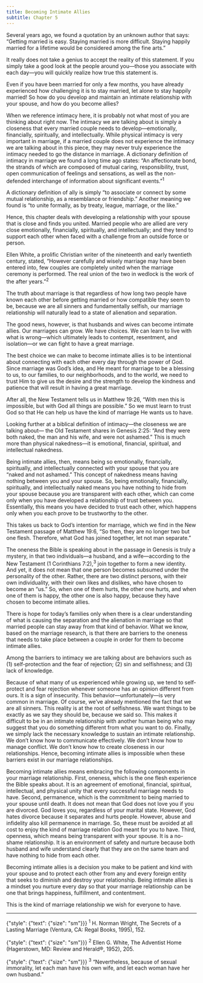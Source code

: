 ```yaml
---
title: Becoming Intimate Allies
subtitle: Chapter 5
---
```


Several years ago, we found a quotation by an unknown author that says: “Getting married is easy. Staying married is more difficult. Staying happily married for a lifetime would be considered among the fine arts.”

It really does not take a genius to accept the reality of this statement. If you simply take a good look at the people around you—those you associate with each day—you will quickly realize how true this statement is.

Even if you have been married for only a few months, you have already experienced how challenging it is to stay married, let alone to stay happily married! So how do you develop and maintain an intimate relationship with your spouse, and how do you become allies?

When we reference intimacy here, it is probably not what most of you are thinking about right now. The intimacy we are talking about is simply a closeness that every married couple needs to develop—emotionally, financially, spiritually, and intellectually. While physical intimacy is very important in marriage, if a married couple does not experience the intimacy we are talking about in this piece, they may never truly experience the intimacy needed to go the distance in marriage. A dictionary definition of intimacy in marriage we found a long time ago states: “An affectionate bond, the strands of which are composed of mutual caring, responsibility, trust, open communication of feelings and sensations, as well as the non-defended interchange of information about significant events.”<sup>1</sup>

A dictionary definition of ally is simply “to associate or connect by some mutual relationship, as a resemblance or friendship.” Another meaning we found is “to unite formally, as by treaty, league, marriage, or the like.”

Hence, this chapter deals with developing a relationship with your spouse that is close and finds you united. Married people who are allied are very close emotionally, financially, spiritually, and intellectually; and they tend to support each other when faced with a challenge from an outside force or person.

Ellen White, a prolific Christian writer of the nineteenth and early twentieth century, stated, “However carefully and wisely marriage may have been entered into, few couples are completely united when the marriage ceremony is performed. The real union of the two in wedlock is the work of the after years.”<sup>2</sup>

The truth about marriage is that regardless of how long two people have known each other before getting married or how compatible they seem to be, because we are all sinners and fundamentally selfish, our marriage relationship will naturally lead to a state of alienation and separation.

The good news, however, is that husbands and wives can become intimate allies. Our marriages can grow. We have choices. We can learn to live with what is wrong—which ultimately leads to contempt, resentment, and isolation—or we can fight to have a great marriage.

The best choice we can make to become intimate allies is to be intentional about connecting with each other every day through the power of God. Since marriage was God’s idea, and He meant for marriage to be a blessing to us, to our families, to our neighborhoods, and to the world, we need to trust Him to give us the desire and the strength to develop the kindness and patience that will result in having a great marriage.

After all, the New Testament tells us in Matthew 19:26, “With men this is impossible, but with God all things are possible.” So we must learn to trust God so that He can help us have the kind of marriage He wants us to have.

Looking further at a biblical definition of intimacy—the closeness we are talking about— the Old Testament shares in Genesis 2:25: “And they were both naked, the man and his wife, and were not ashamed.” This is much more than physical nakedness—it is emotional, financial, spiritual, and intellectual nakedness.

Being intimate allies, then, means being so emotionally, financially, spiritually, and intellectually connected with your spouse that you are “naked and not ashamed.” This concept of nakedness means having nothing between you and your spouse. So, being emotionally, financially, spiritually, and intellectually naked means you have nothing to hide from your spouse because you are transparent with each other, which can come only when you have developed a relationship of trust between you. Essentially, this means you have decided to trust each other, which happens only when you each prove to be trustworthy to the other.

This takes us back to God’s intention for marriage, which we find in the New Testament passage of Matthew 19:6, “So then, they are no longer two but one flesh. Therefore, what God has joined together, let not man separate.”

The oneness the Bible is speaking about in the passage in Genesis is truly a mystery, in that two individuals—a husband, and a wife—according to the New Testament (1 Corinthians 7:2),<sup>3</sup> join together to form a new identity. And yet, it does not mean that one person becomes subsumed under the personality of the other. Rather, there are two distinct persons, with their own individuality, with their own likes and dislikes, who have chosen to become an “us.” So, when one of them hurts, the other one hurts, and when one of them is happy, the other one is also happy, because they have chosen to become intimate allies.

There is hope for today’s families only when there is a clear understanding of what is causing the separation and the alienation in marriage so that married people can stay away from that kind of behavior. What we know, based on the marriage research, is that there are barriers to the oneness that needs to take place between a couple in order for them to become intimate allies.

Among the barriers to intimacy we are talking about are behaviors such as (1) self-protection and the fear of rejection; (2) sin and selfishness; and (3) lack of knowledge.

Because of what many of us experienced while growing up, we tend to self-protect and fear rejection whenever someone has an opinion different from ours. It is a sign of insecurity. This behavior—unfortunately—is very common in marriage. Of course, we’ve already mentioned the fact that we are all sinners. This reality is at the root of selfishness. We want things to be exactly as we say they should be, because we said so. This makes it difficult to be in an intimate relationship with another human being who may suggest that you do something different from what you want to do. Finally, we simply lack the necessary knowledge to sustain an intimate relationship. We don’t know how to communicate effectively. We don’t know how to manage conflict. We don’t know how to create closeness in our relationships. Hence, becoming intimate allies is impossible when these barriers exist in our marriage relationships.

Becoming intimate allies means embracing the following components in your marriage relationship. First, oneness, which is the one flesh experience the Bible speaks about. It is an agreement of emotional, financial, spiritual, intellectual, and physical unity that every successful marriage needs to have. Second, permanence, which is the commitment to being married to your spouse until death. It does not mean that God does not love you if you are divorced. God loves you, regardless of your marital state. However, God hates divorce because it separates and hurts people. However, abuse and infidelity also kill permanence in marriage. So, these must be avoided at all cost to enjoy the kind of marriage relation God meant for you to have. Third, openness, which means being transparent with your spouse. It is a no-shame relationship. It is an environment of safety and nurture because both husband and wife understand clearly that they are on the same team and have nothing to hide from each other.

Becoming intimate allies is a decision you make to be patient and kind with your spouse and to protect each other from any and every foreign entity that seeks to diminish and destroy your relationship. Being intimate allies is a mindset you nurture every day so that your marriage relationship can be one that brings happiness, fulfillment, and contentment.

This is the kind of marriage relationship we wish for everyone to have.

---

{"style": {"text": {"size": "sm"}}}
<sup>1</sup> H. Norman Wright, The Secrets of a Lasting Marriage (Ventura, CA: Regal Books, 1995), 152.

{"style": {"text": {"size": "sm"}}}
<sup>2</sup> Ellen G. White, The Adventist Home (Hagerstown, MD: Review and Herald®, 1952), 205.

{"style": {"text": {"size": "sm"}}}
<sup>3</sup> “Nevertheless, because of sexual immorality, let each man have his own wife, and let each woman have her own husband.”